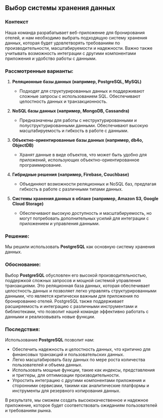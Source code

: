 ## Выбор системы хранения данных

### Контекст
Наша команда разрабатывает веб-приложение для бронирования отелей, и нам необходимо выбрать подходящую систему хранения данных, которая будет удовлетворять требованиям по производительности, масштабируемости и надежности. Важно также учитывать возможность интеграции с другими компонентами приложения и удобство работы с данными.

### Рассмотренные варианты:

1. **Реляционные базы данных (например, PostgreSQL, MySQL)**
   - Подходят для структурированных данных и поддерживают сложные запросы с использованием SQL. Обеспечивают целостность данных и транзакционность.

2. **NoSQL базы данных (например, MongoDB, Cassandra)**
   - Предназначены для работы с неструктурированными и полуструктурированными данными. Обеспечивают высокую масштабируемость и гибкость в работе с данными.

3. **Объектно-ориентированные базы данных (например, db4o, ObjectDB)**
   - Хранят данные в виде объектов, что может быть удобно для приложений, использующих объектно-ориентированное программирование.

4. **Гибридные решения (например, Firebase, Couchbase)**
   - Объединяют возможности реляционных и NoSQL баз, предлагая гибкость в работе с различными типами данных.

5. **Системы хранения данных в облаке (например, Amazon S3, Google Cloud Storage)**
   - Обеспечивают высокую доступность и масштабируемость, но могут потребовать дополнительных усилий для интеграции с приложением и управления данными.

### Решение:
Мы решили использовать **PostgreSQL** как основную систему хранения данных.

### Обоснование:
Выбор **PostgreSQL** обусловлен его высокой производительностью, поддержкой сложных запросов и мощной системой управления транзакциями. Это реляционная база данных, которая обеспечивает целостность данных и позволяет легко управлять структурированными данными, что является критически важным для приложения по бронированию отелей. PostgreSQL также поддерживает расширяемость и интеграцию с различными инструментами и библиотеками, что позволит нашей команде эффективно работать с данными и реализовывать новые функции.

### Последствия:
Использование **PostgreSQL** позволит нам:
- Обеспечить надежность и целостность данных, что критично для финансовых транзакций и пользовательских данных.
- Легко масштабировать базу данных по мере роста количества пользователей и объема данных.
- Использовать мощные функции, такие как индексы, представления и триггеры, для оптимизации производительности.
- Упростить интеграцию с другими компонентами приложения и сторонними сервисами, такими как аналитические платформы и инструменты для резервного копирования данных.

В результате, мы сможем создать высококачественное и надежное приложение, которое будет соответствовать ожиданиям пользователей и требованиям рынка.